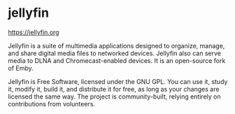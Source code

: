 # jellyfin

https://jellyfin.org

Jellyfin is a suite of multimedia applications designed to organize, manage,
and share digital media files to networked devices. Jellyfin also can serve
media to DLNA and Chromecast-enabled devices. It is an open-source fork of
Emby.

Jellyfin is Free Software, licensed under the GNU GPL. You can use it, study
it, modify it, build it, and distribute it for free, as long as your changes
are licensed the same way. The project is community-built, relying entirely on
contributions from volunteers.
